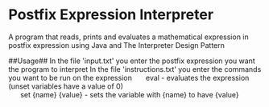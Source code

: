 # Postfix Expression Interpreter
A program that reads, prints and evaluates a mathematical expression in postfix expression using Java and The Interpreter Design Pattern

##Usage##
In the file 'input.txt' you enter the postfix expression you want the program to interpret
In the file 'instructions.txt' you enter the commands you want to be run on the expression
&nbsp;&nbsp;&nbsp;&nbsp;&nbsp;&nbsp;eval - evaluates the expression (unset variables have a value of 0)</br>
&nbsp;&nbsp;&nbsp;&nbsp;&nbsp;&nbsp;set {name} {value} - sets the variable with {name} to have {value}
